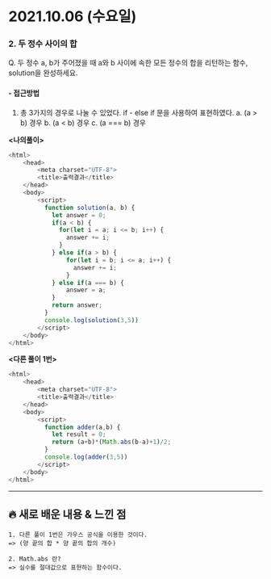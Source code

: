 # 2021.10.06 (수요일)
### **2. 두 정수 사이의 합**

Q. 두 정수 a, b가 주어졌을 때 a와 b 사이에 속한 모든 정수의 합을 리턴하는 함수, solution을 완성하세요.

#### -  접근방법
1. 총 3가지의 경우로 나눌 수 있었다. if - else if 문을 사용하여 표현하였다.
   a. (a > b) 경우
   b. (a < b) 경우
   c. (a === b) 경우


**<나의풀이>**
```javascript
<html>
    <head>
        <meta charset="UTF-8">
        <title>출력결과</title>
    </head>
    <body>
        <script>
          function solution(a, b) {
            let answer = 0;
            if(a < b) {
              for(let i = a; i <= b; i++) {
                answer += i;
              }    
            } else if(a > b) {
                for(let i = b; i <= a; i++) {
                  answer += i;
                }
            } else if(a === b) {
                answer = a;
            }
            return answer;
          }
          console.log(solution(3,5))
        </script>
    </body>
</html>
```


**<다른 풀이 1번>**
```javascript
<html>
    <head>
        <meta charset="UTF-8">
        <title>출력결과</title>
    </head>
    <body>
        <script>
          function adder(a,b) {
            let result = 0;
            return (a+b)*(Math.abs(b-a)+1)/2;
          }
          console.log(adder(3,5))
        </script>
    </body>
</html>
```




---
##  **🔥 새로 배운 내용 & 느낀 점**

    1. 다른 풀이 1번은 가우스 공식을 이용한 것이다. 
    => (양 끝의 합 * 양 끝의 합의 개수)  

    2. Math.abs 란?
    => 실수를 절대값으로 표현하는 함수이다.
